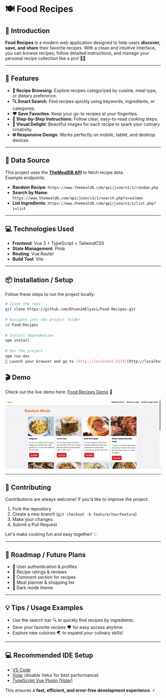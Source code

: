 # 🍽️ Food Recipes

## 🌟 Introduction
**Food Recipes** is a modern web application designed to help users **discover, save, and share** their favorite recipes. With a clean and intuitive interface, you can browse recipes, follow detailed instructions, and manage your personal recipe collection like a pro! 🍳✨

---

## 🚀 Features
- **🍲 Recipe Browsing**: Explore recipes categorized by cuisine, meal type, or dietary preference.  
- **🔍 Smart Search**: Find recipes quickly using keywords, ingredients, or categories.  
- **❤️ Save Favorites**: Keep your go-to recipes at your fingertips.  
- **📝 Step-by-Step Instructions**: Follow clear, easy-to-read cooking steps.  
- **📸 Visual Delight**: Beautiful images for each recipe to spark your culinary creativity.  
- **🌐 Responsive Design**: Works perfectly on mobile, tablet, and desktop devices.  

---


## 🔗 Data Source
This project uses the **[TheMealDB API](https://www.themealdb.com/api.php)** to fetch recipe data.  
Example endpoints:
- **Random Recipe**: `https://www.themealdb.com/api/json/v1/1/random.php`
- **Search by Name**: `https://www.themealdb.com/api/json/v1/1/search.php?s=salmon`
- **List Ingredients**: `https://www.themealdb.com/api/json/v1/1/list.php?i=list`

---

## 💻 Technologies Used
- **Frontend**: Vue 3 + TypeScript + TailwindCSS  
- **State Management**: Pinia  
- **Routing**: Vue Router  
- **Build Tool**: Vite  

---

## 📦 Installation / Setup
Follow these steps to run the project locally:

```bash
# Clone the repo
git clone https://github.com/Ehsan24Elyasi/Food-Recipes.git

# Navigate into the project folder
cd Food-Recipes

# Install dependencies
npm install

# Run the project
npm run dev
🚀 Launch your browser and go to [http://localhost:5173](http://localhost:5173) to start exploring **Food Recipes**! 🌐
```

## 🎬 Demo
Check out the live demo here: [Food Recipes Demo]() 🍴

![Food Recipes Demo](./src/assets/FoodDemoGif.gif)

---

## 🤝 Contributing
Contributions are always welcome! If you'd like to improve the project:  

1. Fork the repository  
2. Create a new branch (`git checkout -b feature/YourFeature`)  
3. Make your changes  
4. Submit a Pull Request  

Let's make cooking fun and easy together! ✨

---

## 📖 Roadmap / Future Plans
- 🌟 User authentication & profiles  
- 🌟 Recipe ratings & reviews  
- 🌟 Comment section for recipes  
- 🌟 Meal planner & shopping list  
- 🌟 Dark mode theme  

---

## 💡 Tips / Usage Examples
- Use the search bar 🔍 to quickly find recipes by ingredients.  
- Save your favorite recipes ❤️ for easy access anytime.  
- Explore new cuisines 🌏 to expand your culinary skills!  

---

## 💻 Recommended IDE Setup
- [VS Code](https://code.visualstudio.com/)  
- [Volar](https://marketplace.visualstudio.com/items?itemName=Vue.volar) (disable Vetur for best performance)  
- [TypeScript Vue Plugin (Volar)](https://marketplace.visualstudio.com/items?itemName=Vue.vscode-typescript-vue-plugin)  

This ensures a **fast, efficient, and error-free development experience**. ⚡

